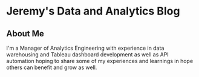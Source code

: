 # Jeremy's Data and Analytics Blog

## About Me

I'm a Manager of Analytics Engineering with experience in data warehousing and Tableau dashboard development as well as API automation hoping to share some of my experiences and learnings in hope others can benefit and grow as well.